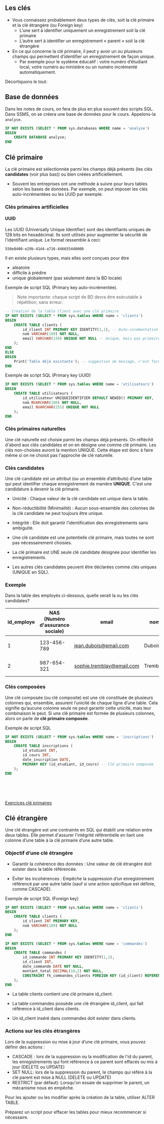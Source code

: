 ## Les clés

- Vous connaissez probablement deux types de clés, soit la clé primaire et la clé étrangère (ou Foreign key)
    - L’une sert à identifier uniquement un enregistrement soit la clé primaire
    - L’autre sert à identifier un enregistrement « parent » soit la clé étrangère
- En ce qui concerne la clé primaire, il peut y avoir un ou plusieurs champs qui permettent d’identifier un enregistrement de façon unique.
    - Par exemple pour le système éducatif : votre numéro d’étudiant local, votre numéro au ministère ou un numéro incrémenté automatiquement.

Décortiquons le tout:

## Base de données

Dans les notes de cours, on fera de plus en plus souvent des scripts SQL. Dans SSMS, on se créera une base de données pour le cours. Appelons-la `analyse`.

```SQL
IF NOT EXISTS (SELECT * FROM sys.databases WHERE name = 'analyse')
BEGIN
    CREATE DATABASE analyse;
END
```


## Clé primaire

La clé primaire est sélectionnée parmi les champs déjà présents (les clés **candidates** (voir plus bas)) ou bien créées artificiellement. 

- Souvent les entreprises ont une méthode à suivre pour leurs tables selon les bases de données. Par exemple, on peut imposer les clés auto-incrémentées ou les UUID par exemple.

### Clés primaires artificielles

#### UUID
 Les UUID (Universally Unique Identifier) sont des identifiants uniques  de 128 bits en hexadécimal. Ils sont utilisés pour augmenter la sécurité de l'identifiant unique. Le format ressemble à ceci:
 ```
 550e8400-e29b-41d4-a716-446655440000
```

 Il en existe plusieurs types, mais elles sont conçues pour être 
 - aléatoire
 - difficile à prédire
 - unique globalement (pas seulement dans la BD locale)


Exemple de script SQL (Primary key auto-incrémentée).

> Note importante: chaque script de BD devra être exécutable à répétition, sans erreur.

```sql
-- Création de la table Client avec une clé primaire
IF NOT EXISTS (SELECT * FROM sys.tables WHERE name = 'clients')
BEGIN
    CREATE TABLE clients (
        id_client INT PRIMARY KEY IDENTITY(1,1), -- Auto-incémentation de l'id à chaque ajout
        nom VARCHAR(100) NOT NULL,
        email VARCHAR(150) UNIQUE NOT NULL -- Unique, mais pas primaire
    );
END
ELSE
BEGIN
	Print('Table déjà existante'); -- suggestion de message, c'est facultatif
END
```

Exemple de script SQL (Primary key UUID)

```sql
IF NOT EXISTS (SELECT * FROM sys.tables WHERE name = 'utilisateurs')
BEGIN
	CREATE TABLE utilisateurs (
		id_utilisateur UNIQUEIDENTIFIER DEFAULT NEWID() PRIMARY KEY,
		nom NVARCHAR(100) NOT NULL,
		email NVARCHAR(255) UNIQUE NOT NULL
	);
END
```

### Clés primaires naturelles

Une clé naturelle est choisie parmi les champs déjà présents. On réfléchit d'abord aux clés candidates et on en désigne une comme clé primaire. Les clés non-choisies auront la mention UNIQUE. Cette étape est donc à faire même si on ne choisit pas l'approche de clé naturelle.

### Clés candidates

Une clé candidate est un attribut (ou un ensemble d’attributs) d’une table qui peut identifier chaque enregistrement de manière **UNIQUE**. C'est une candidature à devenir la clé primaire.

- Unicité : Chaque valeur de la clé candidate est unique dans la table.

- Non-réductibilité (Minimalité) : Aucun sous-ensemble des colonnes de la clé candidate ne peut toujours être unique.

- Intégrité : Elle doit garantir l’identification des enregistrements sans ambiguïté.

- Une clé candidate est une potentielle clé primaire, mais toutes ne sont pas nécessairement choisies.

- La clé primaire est UNE seule clé candidate désignée pour identifier les enregistrements.

- Les autres clés candidates peuvent être déclarées comme clés uniques (UNIQUE en SQL).

### Exemple

Dans la table des employés ci-dessous, quelle serait la ou les clés candidates?

| id_employe | NAS (Numéro d'assurance sociale) | email                         | nom      | téléphone|
|------------|----------------------------------|-------------------------------|---------|----|
| 1          | 123-456-789                     | jean.dubois@email.com         | Dubois  | 555-555-5555|
| 2          | 987-654-321                     | sophie.tremblay@email.com     | Tremblay | 888-888-8888|


### Clés composées

Une clé composée (ou clé composite) est une clé constituée de plusieurs colonnes qui, ensemble, assurent l’unicité de chaque ligne d’une table. Cela signifie qu’aucune colonne seule ne peut garantir cette unicité, mais leur combinaison le peut. Si une clé primaire est formée de plusieurs colonnes, alors on parle de **clé primaire composée**.

Exemple de script SQL

```sql
IF NOT EXISTS (SELECT * FROM sys.tables WHERE name = 'inscriptions')
BEGIN
    CREATE TABLE inscriptions (
        id_etudiant INT,
        id_cours INT,
        date_inscription DATE,
        PRIMARY KEY (id_etudiant, id_cours) -- Clé primaire composée
    );
END
```
<br>
<br>
<br>

[Exercices clé primaires](#03_Exercices_primaires.md)

## Clé étrangère

Une clé étrangère est une contrainte en SQL qui établit une relation entre deux tables. Elle permet d'assurer l'intégrité référentielle en liant une colonne d’une table à la clé primaire d’une autre table.

### Objectif d’une clé étrangère

- Garantir la cohérence des données : Une valeur de clé étrangère doit exister dans la table référencée.

- Éviter les incohérences : Empêche la suppression d’un enregistrement référencé par une autre table (sauf si une action spécifique est définie, comme CASCADE).



Exemple de script SQL (Foreign key)
```sql
IF NOT EXISTS (SELECT * FROM sys.tables WHERE name = 'clients')
BEGIN
    CREATE TABLE clients (
        id_client INT PRIMARY KEY,
        nom VARCHAR(100) NOT NULL
    );
END

IF NOT EXISTS (SELECT * FROM sys.tables WHERE name = 'commandes')
BEGIN
    CREATE TABLE commandes (
        id_commande INT PRIMARY KEY IDENTITY(1,1),
        id_client INT, 
        date_commande DATE NOT NULL,
        montant_total DECIMAL(10,2) NOT NULL,
        CONSTRAINT fk_commandes_clients FOREIGN KEY (id_client) REFERENCES clients(id_client) 
    );
END
```
- La table clients contient une clé primaire id_client.

- La table commandes possède une clé étrangère id_client, qui fait référence à id_client dans clients.

- Un id_client inséré dans commandes doit exister dans clients.


### Actions sur les clés étrangères

Lors de la suppression ou mise à jour d’une clé primaire, vous pouvez définir des actions :

- CASCADE : lors de la suppression ou la modification de l'id du parent, les enregistrements qui font référence à ce parent sont effacés ou mis à jour (DELETE ou UPDATE)
- SET NULL: lors de la suppression du parent, le champs qui réfère à la clé parent est mise à NULL (DELETE ou UPDATE)
- RESTRICT (par défaut): Lorsqu'on essaie de supprimer le parent, un mécanisme nous en empêche.

Pour les ajouter ou les modifier après la création de la table, utiliser ALTER TABLE.

Préparez un script pour effacer les tables pour mieux recommencer si nécessaire.


